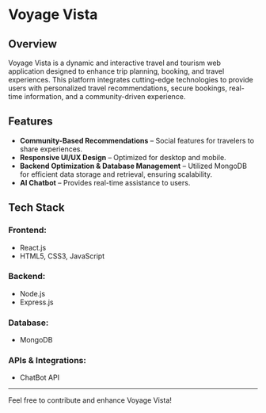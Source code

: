 # Voyage Vista

## Overview
Voyage Vista is a dynamic and interactive travel and tourism web application designed to enhance trip planning, booking, and travel experiences. This platform integrates cutting-edge technologies to provide users with personalized travel recommendations, secure bookings, real-time information, and a community-driven experience.

## Features
- **Community-Based Recommendations** – Social features for travelers to share experiences.
- **Responsive UI/UX Design** – Optimized for desktop and mobile.
- **Backend Optimization & Database Management** – Utilized MongoDB for efficient data storage and retrieval, ensuring scalability.
- **AI Chatbot** – Provides real-time assistance to users.

## Tech Stack
### Frontend:
- React.js
- HTML5, CSS3, JavaScript

### Backend:
- Node.js
- Express.js

### Database:
- MongoDB

### APIs & Integrations:
- ChatBot API

---
Feel free to contribute and enhance Voyage Vista!
